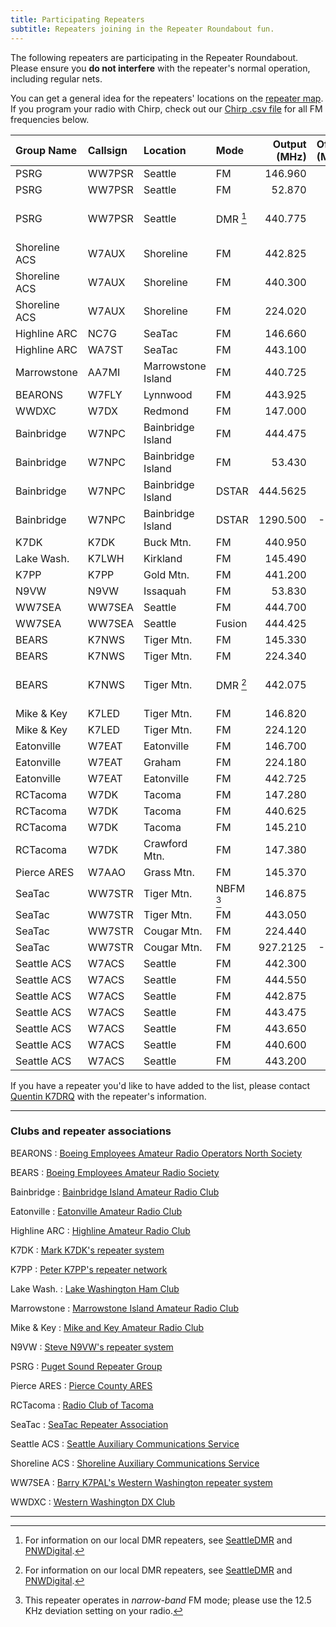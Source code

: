 ```yaml
---
title: Participating Repeaters
subtitle: Repeaters joining in the Repeater Roundabout fun.
---
```


The following repeaters are participating in the Repeater Roundabout. Please ensure you **do not interfere** with the repeater's normal operation, including regular nets.

You can get a general idea for the repeaters' locations on the [repeater map](/map). If you program your radio with Chirp, check out our [Chirp .csv file](https://raw.githubusercontent.com/QCaudron/repeater_roundabout/main/assets/rr_frequencies.csv) for all FM frequencies below.

| Group Name    | Callsign   | Location           | Mode         |   Output (MHz) |   Offset (MHz) |                    Tone (Hz) |
|:--------------|:-----------|:-------------------|:-------------|---------------:|---------------:|-----------------------------:|
| PSRG          | WW7PSR     | Seattle            | FM           |        146.960 |           -0.6 |                        103.5 |
| PSRG          | WW7PSR     | Seattle            | FM           |         52.870 |           -1.7 |                        103.5 |
| PSRG          | WW7PSR     | Seattle            | DMR [^dmr]   |        440.775 |           +5.0 | CC2/TS1 Seattle1 (TG/803153) |
| Shoreline ACS | W7AUX      | Shoreline          | FM           |        442.825 |           +5.0 |                        103.5 |
| Shoreline ACS | W7AUX      | Shoreline          | FM           |        440.300 |           +5.0 |                        103.5 |
| Shoreline ACS | W7AUX      | Shoreline          | FM           |        224.020 |           -1.6 |                        103.5 |
| Highline ARC  | NC7G       | SeaTac             | FM           |        146.660 |           -0.6 |                        103.5 |
| Highline ARC  | WA7ST      | SeaTac             | FM           |        443.100 |           +5.0 |                        103.5 |
| Marrowstone   | AA7MI      | Marrowstone Island | FM           |        440.725 |           +5.0 |                        114.8 |
| BEARONS       | W7FLY      | Lynnwood           | FM           |        443.925 |           +5.0 |                        100.0 |
| WWDXC         | W7DX       | Redmond            | FM           |        147.000 |           -0.6 |                        103.5 |
| Bainbridge    | W7NPC      | Bainbridge Island  | FM           |        444.475 |           +5.0 |                        103.5 |
| Bainbridge    | W7NPC      | Bainbridge Island  | FM           |         53.430 |           -1.7 |                        100.0 |
| Bainbridge    | W7NPC      | Bainbridge Island  | DSTAR        |       444.5625 |           +5.0 |                              |
| Bainbridge    | W7NPC      | Bainbridge Island  | DSTAR        |       1290.500 |          -20.0 |                              |
| K7DK          | K7DK       | Buck Mtn.          | FM           |        440.950 |           +5.0 |                        110.9 |
| Lake Wash.    | K7LWH      | Kirkland           | FM           |        145.490 |           -0.6 |                        103.5 |
| K7PP          | K7PP       | Gold Mtn.          | FM           |        441.200 |           +5.0 |                        123.0 |
| N9VW          | N9VW       | Issaquah           | FM           |         53.830 |           -1.7 |                        123.0 |
| WW7SEA        | WW7SEA     | Seattle            | FM           |        444.700 |           +5.0 |                        103.5 |
| WW7SEA        | WW7SEA     | Seattle            | Fusion       |        444.425 |           +5.0 |                        141.3 |
| BEARS         | K7NWS      | Tiger Mtn.         | FM           |        145.330 |           -0.6 |                        179.9 |
| BEARS         | K7NWS      | Tiger Mtn.         | FM           |        224.340 |           -1.6 |                        110.9 |
| BEARS         | K7NWS      | Tiger Mtn.         | DMR [^dmr]   |        442.075 |           +5.0 |   CC2/TS1 BEARS1 (TG/312488) |
| Mike & Key    | K7LED      | Tiger Mtn.         | FM           |        146.820 |           -0.6 |                        103.5 |
| Mike & Key    | K7LED      | Tiger Mtn.         | FM           |        224.120 |           -1.6 |                        103.5 |
| Eatonville    | W7EAT      | Eatonville         | FM           |        146.700 |           -0.6 |                        103.5 |
| Eatonville    | W7EAT      | Graham             | FM           |        224.180 |           -1.6 |                        103.5 |
| Eatonville    | W7EAT      | Eatonville         | FM           |        442.725 |           +5.0 |                        103.5 |
| RCTacoma      | W7DK       | Tacoma             | FM           |        147.280 |           +0.6 |                        103.5 |
| RCTacoma      | W7DK       | Tacoma             | FM           |        440.625 |           +5.0 |                        103.5 |
| RCTacoma      | W7DK       | Tacoma             | FM           |        145.210 |           -0.6 |                        141.3 |
| RCTacoma      | W7DK       | Crawford Mtn.      | FM           |        147.380 |           +0.6 |                        103.5 |
| Pierce ARES   | W7AAO      | Grass Mtn.         | FM           |        145.370 |           -0.6 |                        136.5 |
| SeaTac        | WW7STR     | Tiger Mtn.         | NBFM [^nbfm] |        146.875 |           -0.6 |                        103.5 |
| SeaTac        | WW7STR     | Tiger Mtn.         | FM           |        443.050 |           +5.0 |                        103.5 |
| SeaTac        | WW7STR     | Cougar Mtn.        | FM           |        224.440 |           -1.6 |                        103.5 |
| SeaTac        | WW7STR     | Cougar Mtn.        | FM           |       927.2125 |          -25.0 |                        114.8 |
| Seattle ACS   | W7ACS      | Seattle            | FM           |        442.300 |           +5.0 |                        141.3 |
| Seattle ACS   | W7ACS      | Seattle            | FM           |        444.550 |           +5.0 |                        141.3 |
| Seattle ACS   | W7ACS      | Seattle            | FM           |        442.875 |           +5.0 |                        141.3 |
| Seattle ACS   | W7ACS      | Seattle            | FM           |        443.475 |           +5.0 |                        141.3 |
| Seattle ACS   | W7ACS      | Seattle            | FM           |        443.650 |           +5.0 |                        141.3 |
| Seattle ACS   | W7ACS      | Seattle            | FM           |        440.600 |           +5.0 |                        141.3 |
| Seattle ACS   | W7ACS      | Seattle            | FM           |        443.200 |           +5.0 |                        141.3 |

If you have a repeater you'd like to have added to the list, please contact [Quentin K7DRQ](mailto:k7drq@psrg.org) with the repeater's information.

---

### Clubs and repeater associations

BEARONS
: [Boeing Employees Amateur Radio Operators North Society](https://w7flybearons.org)

BEARS
: [Boeing Employees Amateur Radio Society](https://sites.google.com/site/k7nwsbears)

Bainbridge
: [Bainbridge Island Amateur Radio Club](https://www.w7npc.org)

Eatonville
: [Eatonville Amateur Radio Club](https://www.qrz.com/db/W7EAT)

Highline ARC
: [Highline Amateur Radio Club](https://highlinearc.org)

K7DK
: [Mark K7DK's repeater system](https://www.qrz.com/db/K7DK)

K7PP
: [Peter K7PP's repeater network](http://www.k7pp.itgo.com)

Lake Wash.
: [Lake Washington Ham Club](http://www.lakewashingtonhamclub.org)

Marrowstone
: [Marrowstone Island Amateur Radio Club](https://www.qrz.com/db/AA7MI)

Mike & Key
: [Mike and Key Amateur Radio Club](https://mikeandkey.org)

N9VW
: [Steve N9VW's repeater system](https://www.qrz.com/db/N9VW)

PSRG
: [Puget Sound Repeater Group](http://www.psrg.org/)

Pierce ARES
: [Pierce County ARES](http://www.piercecountyares.net)

RCTacoma
: [Radio Club of Tacoma](http://www.w7dk.org)

SeaTac
: [SeaTac Repeater Association](https://seatacra.com)

Seattle ACS
: [Seattle Auxiliary Communications Service](https://www.seattleacs.org/)

Shoreline ACS
: [Shoreline Auxiliary Communications Service](https://sites.google.com/a/w7aux.org/shoreline-acs)

WW7SEA
: [Barry K7PAL's Western Washington repeater system](https://www.qrz.com/db/WW7SEA)

WWDXC
: [Western Washington DX Club](https://www.wwdxc.org)



---

[^dmr]: For information on our local DMR repeaters, see [SeattleDMR](http://seattledmr.org/) and [PNWDigital](https://pnwdigital.net/).
[^nbfm]: This repeater operates in *narrow-band* FM mode; please use the 12.5 KHz deviation setting on your radio.